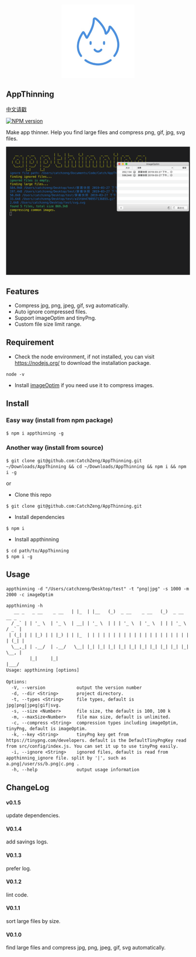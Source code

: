 <p align="center">
<img src="https://github.com/CatchZeng/AppThinning/raw/master/logo.jpg" alt="AppThinning" title="AppThinning" width="200"/>
</p>

## AppThinning

[中文请戳](https://github.com/CatchZeng/AppThinning/blob/master/README_CN.md)

[![NPM version](https://img.shields.io/npm/v/appthinning.svg)](https://www.npmjs.com/package/appthinning)

Make app thinner. Help you find large files and compress png, gif, jpg, svg files.

![AppThinning](https://github.com/CatchZeng/AppThinning/raw/master/effect.gif)

## Features

- Compress jpg, png, jpeg, gif, svg automatically.
- Auto ignore compressed files.
- Support imageOptim and tinyPng.
- Custom file size limit range.

## Requirement

- Check the node environment, if not installed, you can visit https://nodejs.org/ to download the installation package.

```
node -v
```

- Install [imageOptim](https://imageoptim.com/mac) if you need use it to compress images.

## Install

### Easy way (install from npm package)

```
$ npm i appthinning -g
```

### Another way (install from source)

```
$ git clone git@github.com:CatchZeng/AppThinning.git ~/Downloads/AppThinning && cd ~/Downloads/AppThinning && npm i && npm i -g
```

or

- Clone this repo

```
$ git clone git@github.com:CatchZeng/AppThinning.git
```

- Install dependencies

```
$ npm i
```

- Install appthinning

```
$ cd path/to/AppThinning
$ npm i -g
```

## Usage

```
appthinning -d "/Users/catchzeng/Desktop/test" -t "png|jpg" -s 1000 -m 2000 -c imageOptim
```

```
appthinning -h
   __ _   _ __    _ __   | |_  | |__   (_)  _ __    _ __   (_)  _ __     __ _
  / _` | | '_ \  | '_ \  | __| | '_ \  | | | '_ \  | '_ \  | | | '_ \   / _` |
 | (_| | | |_) | | |_) | | |_  | | | | | | | | | | | | | | | | | | | | | (_| |
  \__,_| | .__/  | .__/   \__| |_| |_| |_| |_| |_| |_| |_| |_| |_| |_|  \__, |
         |_|     |_|                                                    |___/
Usage: appthinning [options]

Options:
  -V, --version            output the version number
  -d, --dir <String>       project directory.
  -t, --types <String>     file types, default is jpg|png|jpeg|gif|svg.
  -s, --size <Number>      file size, the default is 100, 100 k
  -m, --maxSize<Number>    file max size, default is unlimited.
  -c, --compress <String>  compression types including imageOptim, tinyPng, default is imageOptim.
  -k, --key <String>       tinyPng key get from https://tinypng.com/developers. default is the DefaultTinyPngKey read from src/config/index.js. You can set it up to use tinyPng easily.
  -i, --ignore <String>    ignored files, default is read from appthinning_ignore file. split by '|', such as a.png|/user/ss/b.png|c.png .
  -h, --help               output usage information
```

## ChangeLog

#### v0.1.5

update dependencies.

#### V0.1.4

add savings logs.

#### V0.1.3

prefer log.

#### V0.1.2

lint code.

#### V0.1.1

sort large files by size.

#### V0.1.0

find large files and compress jpg, png, jpeg, gif, svg automatically.
